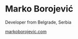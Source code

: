 # Marko Borojević
Developer from Belgrade, Serbia

[markoborojevic.com](https://markoborojevic.com/)
